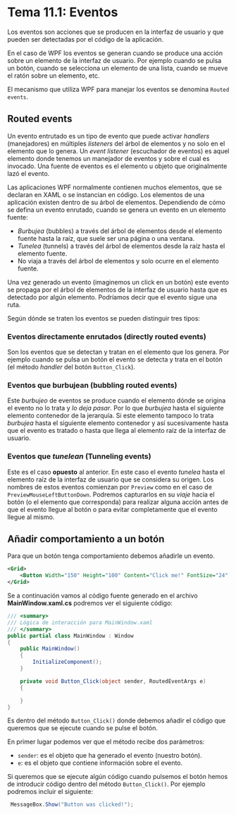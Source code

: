# Tema 11.1: Eventos

Los eventos son acciones que se producen en la interfaz de usuario y que pueden ser detectadas por el código de la aplicación.

En el caso de WPF los eventos se generan cuando se produce una acción sobre un elemento de la interfaz de usuario. Por ejemplo cuando se pulsa un botón, cuando se selecciona un elemento de una lista, cuando se mueve el ratón sobre un elemento, etc.

El mecanismo que utiliza WPF para manejar los eventos se denomina `Routed events`.

## Routed events

Un evento entrutado es un tipo de evento que puede activar _handlers_ (manejadores) en múltiples _listeners_ del árbol de elementos y no solo en el elemento que lo genera. Un _event listener_ (escuchador de eventos) es aquel elemento donde tenemos un manejador de eventos y sobre el cual es invocado. Una fuente de eventos es el elemento u objeto que originalmente lazó el evento.

Las aplicaciones WPF normalmente contienen muchos elementos, que se declaran en XAML o se instancian en código. Los elementos de una aplicación existen dentro de su árbol de elementos. Dependiendo de cómo se defina un evento enrutado, cuando se genera un evento en un elemento fuente:

- _Burbujea_ (bubbles) a través del árbol de elementos desde el elemento fuente hasta la raíz, que suele ser una página o una ventana.
- _Tunelea_ (tunnels) a través del árbol de elementos desde la raíz hasta el elemento fuente.
- No viaja a través del árbol de elementos y solo ocurre en el elemento fuente.

Una vez generado un evento (imaginemos un click en un botón) este evento se propaga por el árbol de elementos de la interfaz de usuario hasta que es detectado por algún elemento. Podríamos decir que el evento sigue una ruta.

Según dónde se traten los eventos se pueden distinguir tres tipos:

### Eventos directamente enrutados (directly routed events)

Son los eventos que se detectan y tratan en el elemento que los genera. Por ejemplo cuando se pulsa un botón el evento se detecta y trata en el botón (el método _handler_ del botón `Button_Click`).

### Eventos que burbujean (bubbling routed events)

Este _burbujeo_ de eventos se produce cuando el elemento dónde se origina el evento no lo trata y _lo deja pasar_. Por lo que _burbujea_ hasta el siguiente elemento contenedor de la jerarquía. Si este elemento tampoco lo trata _burbujea_ hasta el siguiente elemento contenedor y así sucesivamente hasta que el evento es tratado o hasta que llega al elemento raíz de la interfaz de usuario.

### Eventos que _tunelean_ (Tunneling events)

Este es el caso **opuesto** al anterior. En este caso el evento _tunelea_ hasta el elemento raíz de la interfaz de usuario que se considera su origen. Los nombres de estos eventos comienzan por `Preview` como en el caso de `PreviewMouseLeftButtonDown`. Podremos capturarlos en su _viaje_ hacia el botón (o el elemento que corresponda) para realizar alguna acción antes de que el evento llegue al botón o para evitar completamente que el evento llegue al mismo.

## Añadir comportamiento a un botón

Para que un botón tenga comportamiento debemos añadirle un evento.

``` xml
<Grid>
    <Button Width="150" Height="100" Content="Click me!" FontSize="24" Click="Button_Click"/>
</Grid>
```

Se a continuación vamos al código fuente generado en el archivo **MainWindow.xaml.cs** podremos ver el siguiente código:

``` C#
/// <summary>
/// Lógica de interacción para MainWindow.xaml
/// </summary>
public partial class MainWindow : Window
{
    public MainWindow()
    {
        InitializeComponent();
    }

    private void Button_Click(object sender, RoutedEventArgs e)
    {

    }
}
```

Es dentro del método `Button_Click()` donde debemos añadir el código que queremos que se ejecute cuando se pulse el botón.

En primer lugar podemos ver que el método recibe dos parámetros:

- `sender`: es el objeto que ha generado el evento (nuestro botón).
- `e`: es el objeto que contiene información sobre el evento.

Si queremos que se ejecute algún código cuando pulsemos el botón hemos de introducir código dentro del método `Button_Click()`. Por ejemplo podremos incluir el siguiente:

``` C#
 MessageBox.Show("Button was clicked!");
 ```
